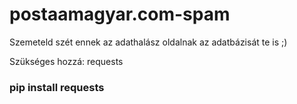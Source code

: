 # postaamagyar.com-spam
Szemeteld szét ennek az adathalász oldalnak az adatbázisát te is ;)

Szükséges hozzá: requests
<h3>pip install requests</h3>
